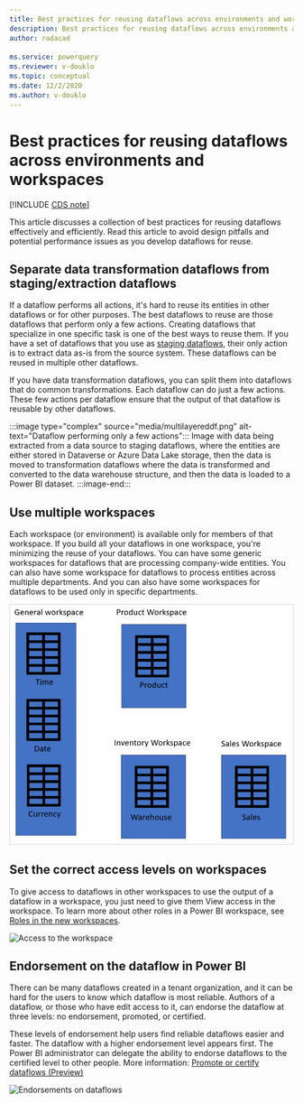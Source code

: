 ```yaml
---
title: Best practices for reusing dataflows across environments and workspaces
description: Best practices for reusing dataflows across environments and workspaces
author: radacad

ms.service: powerquery
ms.reviewer: v-douklo
ms.topic: conceptual
ms.date: 12/2/2020
ms.author: v-douklo
---
```


# Best practices for reusing dataflows across environments and workspaces

[!INCLUDE [CDS note](../includes/cc-data-platform-banner.md)]

This article discusses a collection of best practices for reusing dataflows effectively and efficiently. Read this article to avoid design pitfalls and potential performance issues as you develop dataflows for reuse.

## Separate data transformation dataflows from staging/extraction dataflows

If a dataflow performs all actions, it's hard to reuse its entities in other dataflows or for other purposes. The best dataflows to reuse are those dataflows that perform only a few actions. Creating dataflows that specialize in one specific task is one of the best ways to reuse them. If you have a set of dataflows that you use as [staging dataflows](best-practices-for-data-warehouse-using-dataflows.md#staging-dataflows), their only action is to extract data as-is from the source system. These dataflows can be reused in multiple other dataflows.

If you have data transformation dataflows, you can split them into dataflows that do common transformations. Each dataflow can do just a few actions. These few actions per dataflow ensure that the output of that dataflow is reusable by other dataflows.

:::image type="complex" source="media/multilayereddf.png" alt-text="Dataflow performing only a few actions":::
   Image with data being extracted from a data source to staging dataflows, where the entities are either stored in Dataverse or Azure Data Lake storage, then the data is moved to transformation dataflows where the data is transformed and converted to the data warehouse structure, and then the data is loaded to a Power BI dataset.
:::image-end:::

## Use multiple workspaces

Each workspace (or environment) is available only for members of that workspace. If you build all your dataflows in one workspace, you're minimizing the reuse of your dataflows. You can have some generic workspaces for dataflows that are processing company-wide entities. You can also have some workspace for dataflows to process entities across multiple departments. And you can also have some workspaces for dataflows to be used only in specific departments.

![Image showing separate workspaces](media/SeparateWorkspaces.png)

## Set the correct access levels on workspaces

To give access to dataflows in other workspaces to use the output of a dataflow in a workspace, you just need to give them View access in the workspace. To learn more about other roles in a Power BI workspace, see [Roles in the new workspaces](https://docs.microsoft.com/power-bi/collaborate-share/service-new-workspaces#roles-in-the-new-workspaces).

![Access to the workspace](https://docs.microsoft.com/power-bi/collaborate-share/media/service-create-the-new-workspaces/power-bi-workspace-add-members.png)

## Endorsement on the dataflow in Power BI

There can be many dataflows created in a tenant organization, and it can be hard for the users to know which dataflow is most reliable. Authors of a dataflow, or those who have edit access to it, can endorse the dataflow at three levels: no endorsement, promoted, or certified. 

These levels of endorsement help users find reliable dataflows easier and faster. The dataflow with a higher endorsement level appears first. The Power BI administrator can delegate the ability to endorse dataflows to the certified level to other people. More information: [Promote or certify dataflows (Preview)](https://docs.microsoft.com/power-bi/transform-model/service-dataflows-promote-certify)

![Endorsements on dataflows](https://docs.microsoft.com/power-bi/transform-model/media/service-dataflows-promote-certify/powerbi-dataflow-endorsement-power-query.png)
